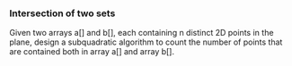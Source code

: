 ### Intersection of two sets

Given two arrays a[] and b[], each containing n distinct 2D points in the plane, design a subquadratic algorithm to count the number of points that are contained both in array a[] and array b[].
